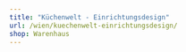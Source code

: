 ```yaml
---
title: "Küchenwelt - Einrichtungsdesign"
url: /wien/kuechenwelt-einrichtungsdesign/
shop: Warenhaus
---
```

